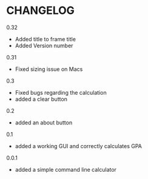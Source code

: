 CHANGELOG
==========

0.32
- Added title to frame title
- Added Version number

0.31
- Fixed sizing issue on Macs

0.3
- Fixed bugs regarding the calculation
- added a clear button

0.2
- added an about button

0.1
- added a working GUI and correctly calculates GPA

0.0.1
- added a simple command line calculator

